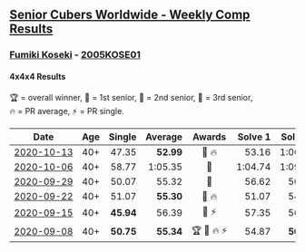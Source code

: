<style>table {white-space: nowrap;}</style>

## [Senior Cubers Worldwide - Weekly Comp Results](/scw-comp/results/)
### [Fumiki Koseki](README.md) - [2005KOSE01](https://www.worldcubeassociation.org/persons/2005KOSE01?event=444)
#### 4x4x4 Results

<span style="white-space: nowrap;">🏆 = overall winner</span>, <span style="white-space: nowrap;">🥇 = 1st senior</span>, <span style="white-space: nowrap;">🥈 = 2nd senior</span>, <span style="white-space: nowrap;">🥉 = 3rd senior</span>, <span style="white-space: nowrap;">🔥 = PR average</span>, <span style="white-space: nowrap;">⚡ = PR single</span>.

| Date | Age | Single | Average | Awards | Solve 1 | Solve 2 | Solve 3 | Solve 4 | Solve 5 | Video |
| :--: | :--: | --: | --: | :--: | --: | --: | --: | --: | --: | :-- |
| [2020-10-13](../../results/2020-10-13/444.md) | 40+ | 47.35 | **52.99** | 🥈 🔥 | 53.16 | 1:06.03 | 52.19 | 47.35 | 53.63 | [Desktop](https://www.facebook.com/events/746942356162446/permalink/752818215574860) / [Mobile](https://m.facebook.com/events/746942356162446?view=permalink&id=752818215574860) |
| [2020-10-06](../../results/2020-10-06/444.md) | 40+ | 58.77 | 1:05.35 | 🥈 | 1:04.74 | 1:09.96 | 1:01.35 | 1:12.58 | 58.77 | [Desktop](https://www.facebook.com/events/2766581680255939/permalink/2772743829639724) / [Mobile](https://m.facebook.com/events/2766581680255939?view=permalink&id=2772743829639724) |
| [2020-09-29](../../results/2020-09-29/444.md) | 40+ | 50.07 | 55.32 | 🥇 | 56.62 | 50.07 | 56.31 | 1:13.44 | 53.04 | [Desktop](https://www.facebook.com/events/427181104911253/permalink/432490194380344) / [Mobile](https://m.facebook.com/events/427181104911253?view=permalink&id=432490194380344) |
| [2020-09-22](../../results/2020-09-22/444.md) | 40+ | 51.07 | **55.30** | 🥇 🔥 | 51.07 | 54.21 | 1:11.50 | 54.79 | 56.91 | [Desktop](https://www.facebook.com/events/342541897161786/permalink/343950770354232) / [Mobile](https://m.facebook.com/events/342541897161786?view=permalink&id=343950770354232) |
| [2020-09-15](../../results/2020-09-15/444.md) | 40+ | **45.94** | 56.39 | 🥇 ⚡ | 57.35 | 56.76 | **45.94** | 55.06 | 58.33 | [Desktop](https://www.facebook.com/events/655903882008117/permalink/659478714983967) / [Mobile](https://m.facebook.com/events/655903882008117?view=permalink&id=659478714983967) |
| [2020-09-08](../../results/2020-09-08/444.md) | 40+ | **50.75** | **55.34** | 🏆 🥇 🔥 ⚡ | 54.87 | **50.75** | 59.17 | 56.28 | 54.87 | [Desktop](https://www.facebook.com/events/342884623427933/permalink/347488436300885) / [Mobile](https://m.facebook.com/events/342884623427933?view=permalink&id=347488436300885) |


<!-- Global site tag (gtag.js) - Google Analytics -->
<script async src="https://www.googletagmanager.com/gtag/js?id=UA-86348435-3"></script>
<script>window.dataLayer = window.dataLayer || []; function gtag() {dataLayer.push(arguments);} gtag('js', new Date()); gtag('config', 'UA-86348435-3');</script>
